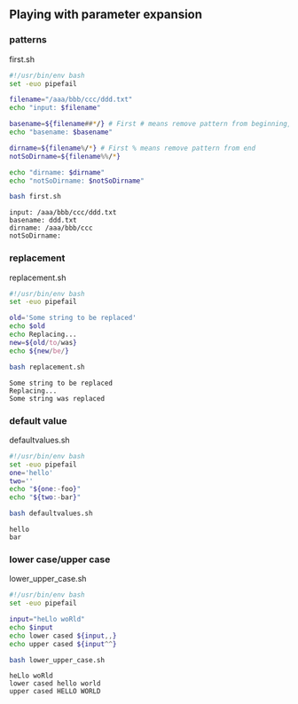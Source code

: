 ## Playing with parameter expansion
### patterns
first.sh
```bash
#!/usr/bin/env bash
set -euo pipefail

filename="/aaa/bbb/ccc/ddd.txt"
echo "input: $filename"

basename=${filename##*/} # First # means remove pattern from beginning, second ## means remove pattern greedy, pattern is everything followed by /
echo "basename: $basename"

dirname=${filename%/*} # First % means remove pattern from end
notSoDirname=${filename%%/*} 

echo "dirname: $dirname"
echo "notSoDirname: $notSoDirname"
```
```bash
bash first.sh
```
```
input: /aaa/bbb/ccc/ddd.txt
basename: ddd.txt
dirname: /aaa/bbb/ccc
notSoDirname: 
```
### replacement
replacement.sh
```bash
#!/usr/bin/env bash
set -euo pipefail

old='Some string to be replaced'
echo $old
echo Replacing...
new=${old/to/was}
echo ${new/be/}	
```
```bash
bash replacement.sh
```
```
Some string to be replaced
Replacing...
Some string was replaced
```
### default value
defaultvalues.sh
```bash
#!/usr/bin/env bash
set -euo pipefail
one='hello'
two=''
echo "${one:-foo}"
echo "${two:-bar}"
```
```bash
bash defaultvalues.sh
```
```
hello
bar
```
### lower case/upper case
lower_upper_case.sh
```bash
#!/usr/bin/env bash
set -euo pipefail

input="heLlo woRld"
echo $input
echo lower cased ${input,,}
echo upper cased ${input^^}
```
```bash
bash lower_upper_case.sh
```
```
heLlo woRld
lower cased hello world
upper cased HELLO WORLD
```
